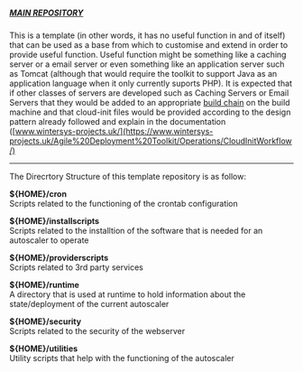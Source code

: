 
##### [MAIN REPOSITORY](https://github.com/wintersys-projects/adt-build-machine-scripts)

This is a template (in other words, it has no useful function in and of itself) that can be used as a base from which to customise and extend in order to provide useful function.
Useful function might be something like a caching server or a email server or even something like an application server such as Tomcat (although that would require the toolkit to support Java as an application language when it only currently suports PHP). 
It is expected that if other classes of servers are developed such as Caching Servers or Email Servers that they would be added to an appropriate [build chain](https://www.wintersys-projects.uk/Agile%20Deployment%20Toolkit/Development/BuildChainNodes) on the build machine and that cloud-init files would be provided according to the design pattern already followed and explain in the documentation ([www.wintersys-projects.uk/](https://www.wintersys-projects.uk/Agile%20Deployment%20Toolkit/Operations/CloudInitWorkflow/)

--------------------------------

The Direcrtory Structure of this template repository is as follow:

**${HOME}/cron**  
Scripts related to the functioning of the crontab configuration

**${HOME}/installscripts**  
Scripts related to the installtion of the software that is needed for an autoscaler to operate

**${HOME}/providerscripts**  
Scripts related to 3rd party services

**${HOME}/runtime**  
A directory that is used at runtime to hold information about the state/deployment of the current autoscaler

**${HOME}/security**  
Scripts related to the security of the webserver

**${HOME}/utilities**  
Utility scripts that help with the functioning of the autoscaler



